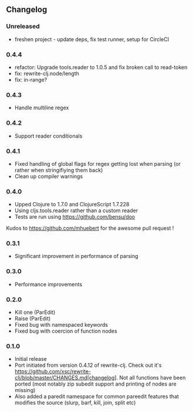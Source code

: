 ## Changelog

### Unreleased
- freshen project - update deps, fix test runner, setup for CircleCI

### 0.4.4
- refactor: Upgrade tools.reader to 1.0.5 and fix broken call to read-token
- fix: rewrite-clj.node/length
- fix: in-range?

### 0.4.3
- Handle multiline regex

### 0.4.2
- Support reader conditionals

### 0.4.1
- Fixed handling of global flags for regex getting lost when parsing (or rather when stringifiying them back)
- Clean up compiler warnings

### 0.4.0
- Upped Clojure to 1.7.0 and ClojureScript 1.7.228
- Using cljs.tools.reader rather than a custom reader
- Tests are run using https://github.com/bensu/doo

Kudos to https://github.com/mhuebert for the awesome pull request !

### 0.3.1
- Significant improvement in performance of parsing

### 0.3.0
- Performance improvements

### 0.2.0
- Kill one (ParEdit)
- Raise (ParEdit)
- Fixed bug with namespaced keywords
- Fixed bug with coercion of function nodes

### 0.1.0
- Initial release
- Port initiated from version 0.4.12 of rewrite-clj. Check out it's https://github.com/xsc/rewrite-clj/blob/master/CHANGES.md[changelog].
  Not all functions have been ported (most notably zip subedit support and printing of nodes are missing)
- Also added a paredit namespace for common pareedit features that modifies the source (slurp, barf, kill, join, split etc)
